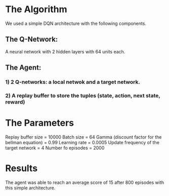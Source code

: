 # The Algorithm

We used a simple DQN architecture with the following components.

## The Q-Network:
  A neural network with 2 hidden layers with 64 units each.
  
## The Agent:
 ### 1) 2 Q-networks: a local netwok and a target network.
 ### 2) A replay buffer to store the tuples (state, action, next state, reward)
 
 
# The Parameters
 
Replay buffer size = 10000
Batch size = 64
Gamma (discount factor for the bellman equation) = 0.99
Learning rate = 0.0005
Update frequency of the target network = 4
Number fo episodes = 2000

# Results

The agent was able to reach an average score of 15 after 800 episodes with this simple architecture.
